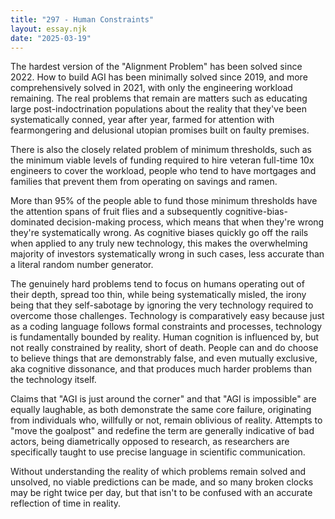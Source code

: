 ```yaml
---
title: "297 - Human Constraints"
layout: essay.njk
date: "2025-03-19"
---
```


The hardest version of the "Alignment Problem" has been solved since 2022. How to build AGI has been minimally solved since 2019, and more comprehensively solved in 2021, with only the engineering workload remaining. The real problems that remain are matters such as educating large post-indoctrination populations about the reality that they've been systematically conned, year after year, farmed for attention with fearmongering and delusional utopian promises built on faulty premises.

There is also the closely related problem of minimum thresholds, such as the minimum viable levels of funding required to hire veteran full-time 10x engineers to cover the workload, people who tend to have mortgages and families that prevent them from operating on savings and ramen. 

More than 95% of the people able to fund those minimum thresholds have the attention spans of fruit flies and a subsequently cognitive-bias-dominated decision-making process, which means that when they're wrong they're systematically wrong. As cognitive biases quickly go off the rails when applied to any truly new technology, this makes the overwhelming majority of investors systematically wrong in such cases, less accurate than a literal random number generator.

The genuinely hard problems tend to focus on humans operating out of their depth, spread too thin, while being systematically misled, the irony being that they self-sabotage by ignoring the very technology required to overcome those challenges. Technology is comparatively easy because just as a coding language follows formal constraints and processes, technology is fundamentally bounded by reality. Human cognition is influenced by, but not really constrained by reality, short of death. People can and do choose to believe things that are demonstrably false, and even mutually exclusive, aka cognitive dissonance, and that produces much harder problems than the technology itself.

Claims that "AGI is just around the corner" and that "AGI is impossible" are equally laughable, as both demonstrate the same core failure, originating from individuals who, willfully or not, remain oblivious of reality. Attempts to "move the goalpost" and redefine the term are generally indicative of bad actors, being diametrically opposed to research, as researchers are specifically taught to use precise language in scientific communication.

Without understanding the reality of which problems remain solved and unsolved, no viable predictions can be made, and so many broken clocks may be right twice per day, but that isn't to be confused with an accurate reflection of time in reality.

